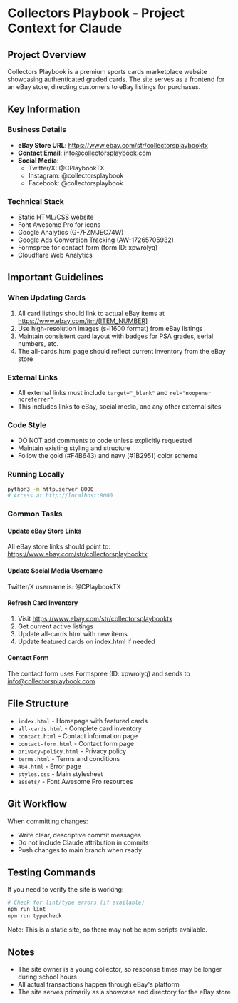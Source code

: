 # Collectors Playbook - Project Context for Claude

## Project Overview
Collectors Playbook is a premium sports cards marketplace website showcasing authenticated graded cards. The site serves as a frontend for an eBay store, directing customers to eBay listings for purchases.

## Key Information

### Business Details
- **eBay Store URL**: https://www.ebay.com/str/collectorsplaybooktx
- **Contact Email**: info@collectorsplaybook.com
- **Social Media**:
  - Twitter/X: @CPlaybookTX
  - Instagram: @collectorsplaybook
  - Facebook: @collectorsplaybook

### Technical Stack
- Static HTML/CSS website
- Font Awesome Pro for icons
- Google Analytics (G-7FZMJEC74W)
- Google Ads Conversion Tracking (AW-17265705932)
- Formspree for contact form (form ID: xpwrolyq)
- Cloudflare Web Analytics

## Important Guidelines

### When Updating Cards
1. All card listings should link to actual eBay items at https://www.ebay.com/itm/[ITEM_NUMBER]
2. Use high-resolution images (s-l1600 format) from eBay listings
3. Maintain consistent card layout with badges for PSA grades, serial numbers, etc.
4. The all-cards.html page should reflect current inventory from the eBay store

### External Links
- All external links must include `target="_blank"` and `rel="noopener noreferrer"`
- This includes links to eBay, social media, and any other external sites

### Code Style
- DO NOT add comments to code unless explicitly requested
- Maintain existing styling and structure
- Follow the gold (#F4B643) and navy (#1B2951) color scheme

### Running Locally
```bash
python3 -m http.server 8000
# Access at http://localhost:8000
```

### Common Tasks

#### Update eBay Store Links
All eBay store links should point to: https://www.ebay.com/str/collectorsplaybooktx

#### Update Social Media Username
Twitter/X username is: @CPlaybookTX

#### Refresh Card Inventory
1. Visit https://www.ebay.com/str/collectorsplaybooktx
2. Get current active listings
3. Update all-cards.html with new items
4. Update featured cards on index.html if needed

#### Contact Form
The contact form uses Formspree (ID: xpwrolyq) and sends to info@collectorsplaybook.com

## File Structure
- `index.html` - Homepage with featured cards
- `all-cards.html` - Complete card inventory
- `contact.html` - Contact information page
- `contact-form.html` - Contact form page
- `privacy-policy.html` - Privacy policy
- `terms.html` - Terms and conditions
- `404.html` - Error page
- `styles.css` - Main stylesheet
- `assets/` - Font Awesome Pro resources

## Git Workflow
When committing changes:
- Write clear, descriptive commit messages
- Do not include Claude attribution in commits
- Push changes to main branch when ready

## Testing Commands
If you need to verify the site is working:
```bash
# Check for lint/type errors (if available)
npm run lint
npm run typecheck
```

Note: This is a static site, so there may not be npm scripts available.

## Notes
- The site owner is a young collector, so response times may be longer during school hours
- All actual transactions happen through eBay's platform
- The site serves primarily as a showcase and directory for the eBay store